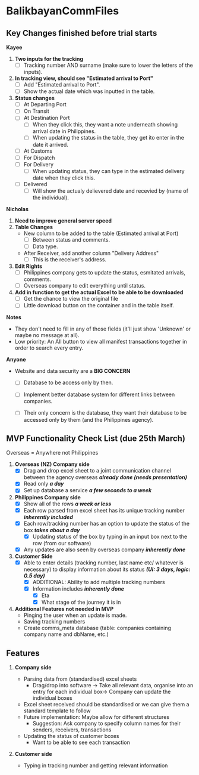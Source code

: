 # BalikbayanCommFiles
## Key Changes finished before trial starts

**Kayee**
1. **Two inputs for the tracking**
	- [ ] Tracking number AND surname (make sure to lower the letters of the inputs).

2. **In tracking view, should see "Estimated arrival to Port"**
	- [ ] Add "Estimated arrival to Port".
	- [ ] Show the actual date which was inputted in the table.
	
3. **Status changes**
	- [ ] At Departing Port
	- [ ] On Transit
	- [ ] At Destination Port
		- [ ] When they click this, they want a note underneath showing arrival date in Philippines.
		- [ ] When updating the status in the table, they get ito enter in the date it arrived.
	- [ ] At Customs
	- [ ] For Dispatch
	- [ ] For Delivery
		- [ ] When updating status, they can type in the estimated delivery date when they click this.
	- [ ] Delivered
		- [ ] Will show the actualy delievered date and recevied by (name of the individual).
		
**Nicholas**
1. **Need to improve general server speed**
2. **Table Changes**
	- New column to be added to the table (Estimated arrival at Port)
		- [ ] Between status and comments.
		- [ ] Data type.
	- After Receiver, add another column "Delivery Address"
		- [ ] This is the receiver's address.
3. **Edit Rights**
	- [ ] Philippines company gets to update the status, esmitated arrivals, comments.
	- [ ] Overseas company to edit everything until status.

4. **Add in function to get the actual Excel to be able to be downloaded**
	- [ ] Get the chance to view the original file
	- [ ] Little download button on the container and in the table itself.
	
**Notes**
- They don't need to fill in any of those fields (it'll just show 'Unknown' or maybe no message at all).
- Low priority: An All button to view all manifest transactions together in order to search every entry.

**Anyone**
- Website and data security are a **BIG CONCERN**
	- [ ] Database to be access only by then.
	- [ ] Implement better database system for different links between companies.
	- [ ] Their only concern is the database, they want their database to be accessed only by them (and the Philippines agency).
 










## MVP Functionality Check List (due 25th March)
Overseas = Anywhere not Philippines

1. **Overseas (NZ) Company side**
	- [x] Drag and drop excel sheet to a joint communication channel between the agency overseas **_already done (needs presentation)_**
	- [x] Read only **_a day_**
	- [x] Set up database a service **_a few seconds to a week_**

2. **Philippines Company side**
	- [x] Show all of the rows **_a week or less_**
	- [x] Each row parsed from excel sheet has its unique tracking number **_inherently included_**
	- [x] Each row/tracking number has an option to update the status of the box **_takes about a day_**
		- [x] Updating status of the box by typing in an input box next to the row (from our software) 
	- [x] Any updates are also seen by overseas company **_inherently done_**
	
3. **Customer Side**
	- [x] Able to enter details (tracking number, last name etc/ whatever is necessary) to display information about its status **_(UI: 3 days, logic: 0.5 day)_**
		- [x] ADDITIONAL: Ability to add multiple tracking numbers
		- [x] Information includes **_inherently done_**
			- [x] Eta
			- [x] What stage of the journey it is in
			
4. **Additional Features not needed in MVP**
	- Pinging the user when an update is made.
	- Saving tracking numbers
	- Create comms_meta database (table: companies containing company name and dbName, etc.)

## Features
1. **Company side**
	- Parsing data from (standardised) excel sheets
		- Drag/drop into software → Take all relevant data, organise into an entry for each individual box→ Company can update the individual boxes
	- Excel sheet received should be standardised or we can give them a standard template to follow
	- Future implementation: Maybe allow for different structures
		- Suggestion: Ask company to specify column names for their senders, receivers, transactions
	- Updating the status of customer boxes
		- Want to be able to see each transaction
		
2. **Customer side**
	- Typing in tracking number and getting relevant information
	
